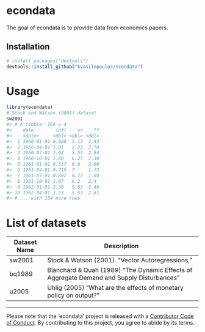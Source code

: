 
<!-- README.md is generated from README.Rmd. Please edit that file -->

# econdata

<!-- badges: start -->

<!-- badges: end -->

The goal of econdata is to provide data from economics papers.

## Installation

``` r
# install.packages("devtools")
devtools::install_github("kvasilopoulos/econdata")
```

# Usage

``` r
library(econdata)
# Stock and Watson (2001) dataset
sw2001
#> # A tibble: 164 x 4
#>    date        infl    un    ff
#>    <date>     <dbl> <dbl> <dbl>
#>  1 1960-01-01 0.908  5.13  3.93
#>  2 1960-04-01 1.81   5.23  3.70
#>  3 1960-07-01 1.62   5.53  2.94
#>  4 1960-10-01 1.80   6.27  2.30
#>  5 1961-01-01 0.537  6.8   2.00
#>  6 1961-04-01 0.715  7     1.73
#>  7 1961-07-01 0.892  6.77  1.68
#>  8 1961-10-01 1.07   6.2   2.4 
#>  9 1962-01-01 2.30   5.63  2.46
#> 10 1962-04-01 1.23   5.53  2.61
#> # ... with 154 more rows
```

# List of datasets

| Dataset Name | Description                                                                               |
| ------------ | ----------------------------------------------------------------------------------------- |
| sw2001       | Stock & Watson (2001). “Vector Autoregressions,”                                          |
| bq1989       | Blanchard & Quah (1989) “The Dynamic Effects of Aggregate Demand and Supply Disturbances” |
| u2005        | Uhlig (2005) “What are the effects of monetary policy on output?”                         |

-----

Please note that the ‘econdata’ project is released with a [Contributor
Code of Conduct](.github/CODE_OF_CONDUCT.md). By contributing to this
project, you agree to abide by its terms.
